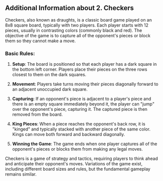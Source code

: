 ## Additional Information about 2. Checkers

Checkers, also known as draughts, is a classic board game played on an 8x8 square board, typically with two players. Each player starts with 12 pieces, usually in contrasting colors (commonly black and red). The objective of the game is to capture all of the opponent's pieces or block them so they cannot make a move.

### Basic Rules:
1. **Setup**: The board is positioned so that each player has a dark square in the bottom left corner. Players place their pieces on the three rows closest to them on the dark squares.

2. **Movement**: Players take turns moving their pieces diagonally forward to an adjacent unoccupied dark square. 

3. **Capturing**: If an opponent's piece is adjacent to a player's piece and there is an empty square immediately beyond it, the player can "jump" over the opponent's piece, capturing it. The captured piece is then removed from the board.

4. **King Pieces**: When a piece reaches the opponent's back row, it is "kinged" and typically stacked with another piece of the same color. Kings can move both forward and backward diagonally.

5. **Winning the Game**: The game ends when one player captures all of the opponent's pieces or blocks them from making any legal moves.

Checkers is a game of strategy and tactics, requiring players to think ahead and anticipate their opponent's moves. Variations of the game exist, including different board sizes and rules, but the fundamental gameplay remains similar.
